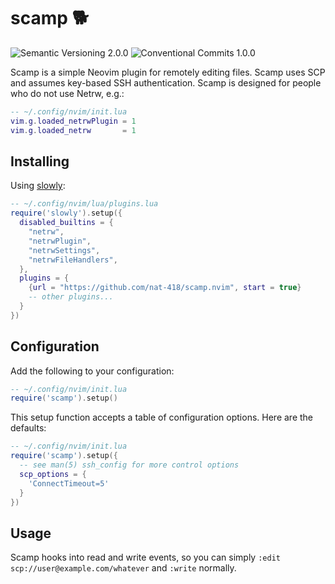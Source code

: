 # scamp 🐕
![Semantic Versioning 2.0.0]
![Conventional Commits 1.0.0]

Scamp is a simple Neovim plugin for remotely editing files.
Scamp uses SCP and assumes key-based SSH authentication.
Scamp is designed for people who do not use Netrw, e.g.:
```lua
-- ~/.config/nvim/init.lua
vim.g.loaded_netrwPlugin = 1
vim.g.loaded_netrw       = 1
```

## Installing

Using [slowly](https://github.com/nat-418/slowly.nvim):

```lua
-- ~/.config/nvim/lua/plugins.lua
require('slowly').setup({
  disabled_builtins = {
    "netrw",
    "netrwPlugin",
    "netrwSettings",
    "netrwFileHandlers",
  },
  plugins = {
    {url = "https://github.com/nat-418/scamp.nvim", start = true}
    -- other plugins...
  }
})
```

## Configuration

Add the following to your configuration:

```lua
-- ~/.config/nvim/init.lua
require('scamp').setup()
```

This setup function accepts a table of configuration options.
Here are the defaults:

```lua
-- ~/.config/nvim/init.lua
require('scamp').setup({
  -- see man(5) ssh_config for more control options
  scp_options = {
    'ConnectTimeout=5'
  }
})
```

## Usage

Scamp hooks into read and write events, so you can simply
`:edit scp://user@example.com/whatever` and `:write` normally.

[Conventional Commits 1.0.0]: https://flat.badgen.net/badge/Conventional%20Commits/1.0.0/
[Semantic Versioning 2.0.0]:  https://flat.badgen.net/badge/Semantic%20Versioning/2.0.0/
